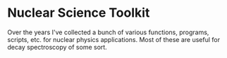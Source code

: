 # Nuclear Science Toolkit
Over the years I've collected a bunch of various functions, programs, scripts, etc. for 
nuclear physics applications. Most of these are useful for decay spectroscopy of some sort. 